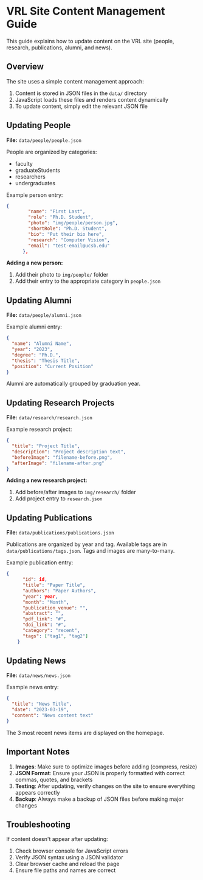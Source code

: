 # VRL Site Content Management Guide

This guide explains how to update content on the VRL site (people, research, publications, alumni, and news).

## Overview

The site uses a simple content management approach:
1. Content is stored in JSON files in the `data/` directory
2. JavaScript loads these files and renders content dynamically
3. To update content, simply edit the relevant JSON file

## Updating People

**File:** `data/people/people.json`

People are organized by categories:
- faculty
- graduateStudents
- researchers
- undergraduates

Example person entry:
```json
{
        "name": "First Last",
        "role": "Ph.D. Student",
        "photo": "img/people/person.jpg",
        "shortRole": "Ph.D. Student",
        "bio": "Put their bio here",
        "research": "Computer Vision",
        "email": "test-email@ucsb.edu"
      },
```

**Adding a new person:**
1. Add their photo to `img/people/` folder
2. Add their entry to the appropriate category in `people.json`

## Updating Alumni

**File:** `data/people/alumni.json`

Example alumni entry:
```json
{
  "name": "Alumni Name",
  "year": "2023",
  "degree": "Ph.D.",
  "thesis": "Thesis Title",
  "position": "Current Position"
}
```

Alumni are automatically grouped by graduation year.

## Updating Research Projects

**File:** `data/research/research.json`

Example research project:
```json
{
  "title": "Project Title",
  "description": "Project description text",
  "beforeImage": "filename-before.png",
  "afterImage": "filename-after.png"
}
```

**Adding a new research project:**
1. Add before/after images to `img/research/` folder
2. Add project entry to `research.json`

## Updating Publications

**File:** `data/publications/publications.json`

Publications are organized by year and tag. Available tags are in `data/publications/tags.json`. Tags and images are many-to-many.

Example publication entry:
```json
{
      "id": id,
      "title": "Paper Title",
      "authors": "Paper Authors",
      "year": year,
      "month": "Month",
      "publication_venue": "",
      "abstract": "",
      "pdf_link": "#",
      "doi_link": "#",
      "category": "recent",
      "tags": ["tag1", "tag2"]
    }
```

## Updating News

**File:** `data/news/news.json`

Example news entry:
```json
{
  "title": "News Title",
  "date": "2023-03-19",
  "content": "News content text"
}
```

The 3 most recent news items are displayed on the homepage.

## Important Notes

1. **Images**: Make sure to optimize images before adding (compress, resize)
2. **JSON Format**: Ensure your JSON is properly formatted with correct commas, quotes, and brackets
3. **Testing**: After updating, verify changes on the site to ensure everything appears correctly
4. **Backup**: Always make a backup of JSON files before making major changes

## Troubleshooting

If content doesn't appear after updating:
1. Check browser console for JavaScript errors
2. Verify JSON syntax using a JSON validator
3. Clear browser cache and reload the page
4. Ensure file paths and names are correct
